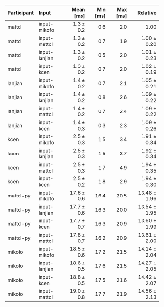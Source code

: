 | Participant | Input | Mean [ms] | Min [ms] | Max [ms] | Relative |
|:---|:---|---:|---:|---:|---:|
| mattcl | input-mikofo | 1.3 ± 0.2 | 0.6 | 2.0 | 1.00 |
| mattcl | input-mattcl | 1.3 ± 0.2 | 0.7 | 1.9 | 1.00 ± 0.20 |
| mattcl | input-lanjian | 1.3 ± 0.2 | 0.5 | 2.0 | 1.01 ± 0.23 |
| mattcl | input-kcen | 1.3 ± 0.2 | 0.7 | 2.0 | 1.02 ± 0.19 |
| lanjian | input-mikofo | 1.4 ± 0.2 | 0.7 | 2.1 | 1.05 ± 0.21 |
| lanjian | input-lanjian | 1.4 ± 0.2 | 0.8 | 2.6 | 1.09 ± 0.22 |
| lanjian | input-mattcl | 1.4 ± 0.2 | 0.7 | 2.4 | 1.09 ± 0.22 |
| lanjian | input-kcen | 1.4 ± 0.3 | 0.3 | 2.3 | 1.09 ± 0.26 |
| kcen | input-mikofo | 2.5 ± 0.3 | 1.5 | 3.4 | 1.91 ± 0.34 |
| kcen | input-lanjian | 2.5 ± 0.3 | 1.5 | 3.7 | 1.92 ± 0.34 |
| kcen | input-mattcl | 2.5 ± 0.3 | 1.7 | 4.9 | 1.94 ± 0.35 |
| kcen | input-kcen | 2.5 ± 0.2 | 1.8 | 2.9 | 1.94 ± 0.30 |
| mattcl-py | input-mikofo | 17.6 ± 0.6 | 16.4 | 20.5 | 13.48 ± 1.96 |
| mattcl-py | input-lanjian | 17.7 ± 0.6 | 16.3 | 20.0 | 13.54 ± 1.95 |
| mattcl-py | input-kcen | 17.7 ± 0.7 | 16.3 | 20.9 | 13.60 ± 1.99 |
| mattcl-py | input-mattcl | 17.8 ± 0.7 | 16.2 | 20.9 | 13.61 ± 2.00 |
| mikofo | input-mikofo | 18.5 ± 0.6 | 17.2 | 21.5 | 14.14 ± 2.04 |
| mikofo | input-lanjian | 18.6 ± 0.5 | 17.6 | 21.5 | 14.27 ± 2.05 |
| mikofo | input-kcen | 18.8 ± 0.5 | 17.5 | 21.6 | 14.42 ± 2.07 |
| mikofo | input-mattcl | 19.0 ± 0.8 | 17.7 | 21.9 | 14.56 ± 2.13 |
